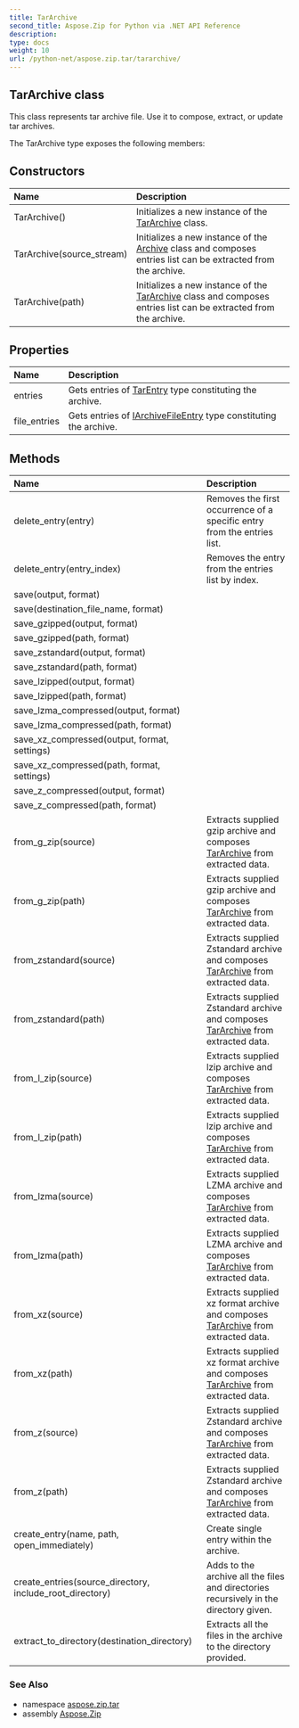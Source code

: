 ```yaml
---
title: TarArchive
second_title: Aspose.Zip for Python via .NET API Reference
description: 
type: docs
weight: 10
url: /python-net/aspose.zip.tar/tararchive/
---
```


## TarArchive class

This class represents tar archive file. Use it to compose, extract, or update tar archives.

The TarArchive type exposes the following members:
## Constructors
| Name | Description |
| :- | :- |
|TarArchive()|Initializes a new instance of the [TarArchive](/zip/python-net/aspose.zip.tar/tararchive/) class.|
|TarArchive(source_stream)|Initializes a new instance of the [Archive](/zip/python-net/aspose.zip/archive/) class and composes entries list can be extracted from the archive.|
|TarArchive(path)|Initializes a new instance of the [TarArchive](/zip/python-net/aspose.zip.tar/tararchive/) class and composes entries list can be extracted from the archive.|
## Properties
| Name | Description |
| :- | :- |
|entries|Gets entries of [TarEntry](/zip/python-net/aspose.zip.tar/tarentry/) type constituting the archive.|
|file_entries|Gets entries of [IArchiveFileEntry](/zip/python-net/aspose.zip/iarchivefileentry/) type constituting the archive.|
## Methods
| Name | Description |
| :- | :- |
|delete_entry(entry)|Removes the first occurrence of a specific entry from the entries list.|
|delete_entry(entry_index)|Removes the entry from the entries list by index.|
|save(output, format)|  |
|save(destination_file_name, format)|  |
|save_gzipped(output, format)|  |
|save_gzipped(path, format)|  |
|save_zstandard(output, format)|  |
|save_zstandard(path, format)|  |
|save_lzipped(output, format)|  |
|save_lzipped(path, format)|  |
|save_lzma_compressed(output, format)|  |
|save_lzma_compressed(path, format)|  |
|save_xz_compressed(output, format, settings)|  |
|save_xz_compressed(path, format, settings)|  |
|save_z_compressed(output, format)|  |
|save_z_compressed(path, format)|  |
|from_g_zip(source)|Extracts supplied gzip archive and composes [TarArchive](/zip/python-net/aspose.zip.tar/tararchive/) from extracted data.|
|from_g_zip(path)|Extracts supplied gzip archive and composes [TarArchive](/zip/python-net/aspose.zip.tar/tararchive/) from extracted data.|
|from_zstandard(source)|Extracts supplied Zstandard archive and composes [TarArchive](/zip/python-net/aspose.zip.tar/tararchive/) from extracted data.|
|from_zstandard(path)|Extracts supplied Zstandard archive and composes [TarArchive](/zip/python-net/aspose.zip.tar/tararchive/) from extracted data.|
|from_l_zip(source)|Extracts supplied lzip archive and composes [TarArchive](/zip/python-net/aspose.zip.tar/tararchive/) from extracted data.|
|from_l_zip(path)|Extracts supplied lzip archive and composes [TarArchive](/zip/python-net/aspose.zip.tar/tararchive/) from extracted data.|
|from_lzma(source)|Extracts supplied LZMA archive and composes [TarArchive](/zip/python-net/aspose.zip.tar/tararchive/) from extracted data.|
|from_lzma(path)|Extracts supplied LZMA archive and composes [TarArchive](/zip/python-net/aspose.zip.tar/tararchive/) from extracted data.|
|from_xz(source)|Extracts supplied xz format archive and composes [TarArchive](/zip/python-net/aspose.zip.tar/tararchive/) from extracted data.|
|from_xz(path)|Extracts supplied xz format archive and composes [TarArchive](/zip/python-net/aspose.zip.tar/tararchive/) from extracted data.|
|from_z(source)|Extracts supplied Zstandard archive and composes [TarArchive](/zip/python-net/aspose.zip.tar/tararchive/) from extracted data.|
|from_z(path)|Extracts supplied Zstandard archive and composes [TarArchive](/zip/python-net/aspose.zip.tar/tararchive/) from extracted data.|
|create_entry(name, path, open_immediately)|Create single entry within the archive.|
|create_entries(source_directory, include_root_directory)|Adds to the archive all the files and directories recursively in the directory given.|
|extract_to_directory(destination_directory)|Extracts all the files in the archive to the directory provided.|

### See Also

* namespace [aspose.zip.tar](/zip/python-net/aspose.zip.tar/)
* assembly [Aspose.Zip](/zip/python-net/)

